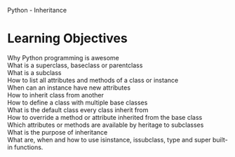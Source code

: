 Python - Inheritance

# Learning Objectives
Why Python programming is awesome \
What is a superclass, baseclass or parentclass \
What is a subclass \
How to list all attributes and methods of a class or instance \
When can an instance have new attributes \
How to inherit class from another \
How to define a class with multiple base classes \
What is the default class every class inherit from \
How to override a method or attribute inherited from the base class \
Which attributes or methods are available by heritage to subclasses \
What is the purpose of inheritance \
What are, when and how to use isinstance, issubclass, type and super built-in functions.
